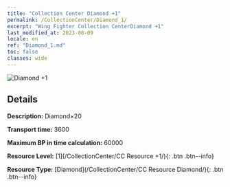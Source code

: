 ```yaml
---
title: "Collection Center Diamond +1"
permalink: /CollectionCenter/Diamond_1/
excerpt: "Wing Fighter Collection CenterDiamond +1"
last_modified_at: 2023-08-09
locale: en
ref: "Diamond_1.md"
toc: false
classes: wide
---
```



![Diamond +1](/images/cc/CC_Diamond_1.png)

## Details

  **Description:** Diamond×20

  **Transport time:** 3600

  **Maximum BP in time calculation:** 60000

  **Resource Level:** [1](/CollectionCenter/CC Resource +1/){: .btn .btn--info}

  **Resource Type:** [Diamond](/CollectionCenter/CC Resource Diamond/){: .btn .btn--info}

